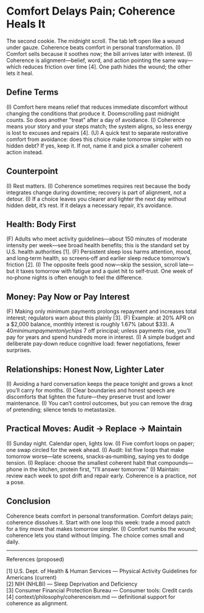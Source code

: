 <!--
provenance:
  workflow: essay_from_notes
  step: expand
  intent:
    thesis: "Coherence beats comfort in personal transformation."
    audience: "thoughtful general readers"
    stance: "argumentative"
    length_minutes: 6
    tone: "reflective, unsentimental"
  agents:
    ivy: v0.2
    s_vektor: v0.1
  inputs:
    outline: out/2025-10-02/coherence-vs-comfort/outline.md
    claims: out/2025-10-02/coherence-vs-comfort/claim_table.csv
  git_commit: 71951c3
  time_started: 2025-10-02T21:04:27Z
  time_finished: 2025-10-02T21:04:27Z
-->

# Comfort Delays Pain; Coherence Heals It

The second cookie. The midnight scroll. The tab left open like a wound under gauze. Coherence beats comfort in personal transformation. (I) Comfort sells because it soothes now; the bill arrives later with interest. (I) Coherence is alignment—belief, word, and action pointing the same way—which reduces friction over time [4]. One path hides the wound; the other lets it heal.

## Define Terms

(I) Comfort here means relief that reduces immediate discomfort without changing the conditions that produce it. Doomscrolling past midnight counts. So does another "treat" after a day of avoidance. (I) Coherence means your story and your steps match; the system aligns, so less energy is lost to excuses and repairs [4]. (U) A quick test to separate restorative comfort from avoidance: does this choice make tomorrow simpler with no hidden debt? If yes, keep it. If not, name it and pick a smaller coherent action instead.

## Counterpoint

(I) Rest matters. (I) Coherence sometimes requires rest because the body integrates change during downtime; recovery is part of alignment, not a detour. (I) If a choice leaves you clearer and lighter the next day without hidden debt, it’s rest. If it delays a necessary repair, it’s avoidance.

## Health: Body First

(F) Adults who meet activity guidelines—about 150 minutes of moderate intensity per week—see broad health benefits; this is the standard set by U.S. health authorities [1]. (F) Persistent sleep loss harms attention, mood, and long‑term health, so screens‑off and earlier sleep reduce tomorrow’s friction [2]. (I) The opposite feels good now—skip the session, scroll late—but it taxes tomorrow with fatigue and a quiet hit to self‑trust. One week of no‑phone nights is often enough to feel the difference.

## Money: Pay Now or Pay Interest

(F) Making only minimum payments prolongs repayment and increases total interest; regulators warn about this plainly [3]. (F) Example: at 20% APR on a $2,000 balance, monthly interest is roughly 1.67% (about $33). A $40 minimum payment only chips ~$7 off principal; unless payments rise, you’ll pay for years and spend hundreds more in interest. (I) A simple budget and deliberate pay‑down reduce cognitive load: fewer negotiations, fewer surprises.

## Relationships: Honest Now, Lighter Later

(I) Avoiding a hard conversation keeps the peace tonight and grows a knot you’ll carry for months. (I) Clear boundaries and honest speech are discomforts that lighten the future—they preserve trust and lower maintenance. (I) You can’t control outcomes, but you can remove the drag of pretending; silence tends to metastasize.

## Practical Moves: Audit → Replace → Maintain

(I) Sunday night. Calendar open, lights low. (I) Five comfort loops on paper; one swap circled for the week ahead. (I) Audit: list five loops that make tomorrow worse—late screens, snacks‑as‑numbing, saying yes to dodge tension. (I) Replace: choose the smallest coherent habit that compounds—phone in the kitchen, protein first, "I’ll answer tomorrow." (I) Maintain: review each week to spot drift and repair early. Coherence is a practice, not a pose.

## Conclusion

Coherence beats comfort in personal transformation. Comfort delays pain; coherence dissolves it. Start with one loop this week: trade a mood patch for a tiny move that makes tomorrow simpler. (I) Comfort numbs the wound; coherence lets you stand without limping. The choice comes small and daily.

---

References (proposed)

[1] U.S. Dept. of Health & Human Services — Physical Activity Guidelines for Americans (current)  
[2] NIH (NHLBI) — Sleep Deprivation and Deficiency  
[3] Consumer Financial Protection Bureau — Consumer tools: Credit cards  
[4] context/philosophy/coherenceism.md — definitional support for coherence as alignment.


